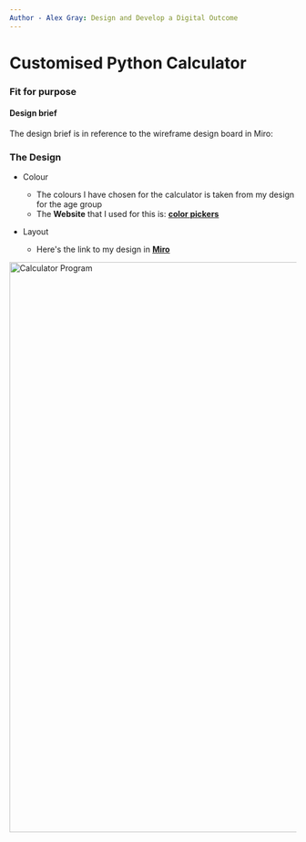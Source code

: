 ```yaml
---
Author - Alex Gray: Design and Develop a Digital Outcome
---
```


# Customised Python Calculator

### Fit for purpose

#### Design brief

The design brief is in reference to the wireframe design board in Miro:

### The Design

* Colour
  * The colours I have chosen for the calculator is taken from my design for the age group
  * The **Website** that I used for this is: [**color pickers**](https://miro.com/app/board/uXjVPUK5QsQ=/#tpicker-content)

* Layout
  * Here's the link to my design in [**Miro**](https://miro.com/app/board/uXjVPUK5QsQ=/#tpicker-content)


<image src="https://github.com/Dyamondude/Python-Calculator-Alex-Gray/blob/main/Calculator%20screenshot.jpg" title="Calculator Program" width=1000>
